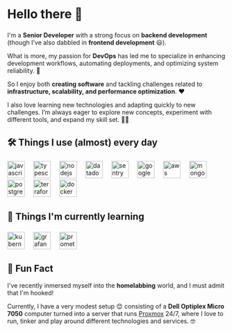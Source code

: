 # Hello there 👋

###
I'm a **Senior Developer** with a strong focus on **backend development** (though I’ve also dabbled in **frontend development** 😃). 

What is more, my passion for **DevOps** has led me to specialize in enhancing development workflows, automating deployments, and optimizing system reliability. 🚀

So I enjoy both **creating software** and tackling challenges related to **infrastructure, scalability, and performance optimization**. ❤️

I also love learning new technologies and adapting quickly to new challenges. I’m always eager to explore new concepts, experiment with different tools, and expand my skill set. 👩‍🎓

###

## 🛠️ Things I use (almost) every day

###

<div align="left">
  <img src="https://cdn.jsdelivr.net/gh/devicons/devicon/icons/javascript/javascript-original.svg" height="40" alt="javascript logo"  />
  <img width="12" />
  <img src="https://cdn.jsdelivr.net/gh/devicons/devicon/icons/typescript/typescript-original.svg" height="40" alt="typescript logo"  />
  <img width="12" />
  <img src="https://cdn.jsdelivr.net/gh/devicons/devicon/icons/nodejs/nodejs-original.svg" height="40" alt="nodejs logo"  />
  <img width="12" />
  <img src="https://raw.githubusercontent.com/gilbarbara/logos/92bb74e98bca1ea1ad794442676ebc4e75038adc/logos/datadog.svg" height="40" alt="datadog logo"  />
  <img width="12" />
  <img src="https://cdn.jsdelivr.net/gh/devicons/devicon@latest/icons/sentry/sentry-original.svg" height="40" alt="sentry logo"  />
  <img width="12" />
  <img src="https://cdn.jsdelivr.net/gh/devicons/devicon@latest/icons/googlecloud/googlecloud-original.svg" height="40" alt="google cloud logo" />
  <img width="12" />
  <img src="https://cdn.jsdelivr.net/gh/devicons/devicon@latest/icons/amazonwebservices/amazonwebservices-plain-wordmark.svg" height="40" alt="aws logo" />
  <img width="12" />
  <img src="https://cdn.jsdelivr.net/gh/devicons/devicon@latest/icons/mongodb/mongodb-original.svg" height="40" alt="mongodb logo" />
  <img width="12" />
  <img src="https://cdn.jsdelivr.net/gh/devicons/devicon@latest/icons/postgresql/postgresql-original.svg" height="40" alt="postgresql logo" />
  <img width="12" />
  <img src="https://cdn.jsdelivr.net/gh/devicons/devicon@latest/icons/terraform/terraform-original.svg" height="40" alt="terraform logo" />
  <img width="12" />
  <img src="https://cdn.jsdelivr.net/gh/devicons/devicon/icons/docker/docker-original.svg" height="40" alt="docker logo" />
  <img width="12" />
</div>


###

## 🌱 Things I'm currently learning

###

<div align="left">
  <img src="https://cdn.jsdelivr.net/gh/devicons/devicon@latest/icons/kubernetes/kubernetes-original.svg" height="40" alt="kubernetes logo"  />
  <img width="12" />
  <img src="https://cdn.jsdelivr.net/gh/devicons/devicon@latest/icons/grafana/grafana-original.svg" height="40" alt="grafana logo" />
  <img width="12" />
  <img src="https://cdn.jsdelivr.net/gh/devicons/devicon@latest/icons/prometheus/prometheus-original.svg" height="40" alt="prometheus logo" />
  <img width="12" />
</div>


## 🤔 Fun Fact
I've recently inmersed myself into the **homelabbing** world, and I must admit that I'm hooked!

Currently, I have a very modest setup 😊 consisting of a **Dell Optiplex Micro 7050** computer turned into a server that runs [Proxmox](https://www.proxmox.com/en/) 24/7, where I love to run, tinker and play around different technologies and services. 🤓
